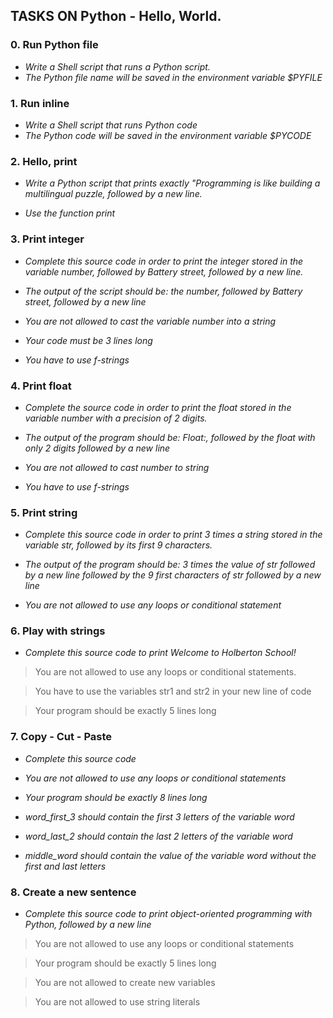 ## TASKS ON Python - Hello, World.

### 0. Run Python file

* *Write a Shell script that runs a Python script.*
* *The Python file name will be saved in the environment variable $PYFILE*

### 1. Run inline

* *Write a Shell script that runs Python code*
* *The Python code will be saved in the environment variable $PYCODE* 

### 2. Hello, print

* *Write a Python script that prints exactly "Programming is like building a multilingual puzzle, followed by a new line.*

* *Use the function print*

### 3. Print integer

* *Complete this source code in order to print the integer stored in the variable number, followed by Battery street, followed by a new line.*

* *The output of the script should be:
the number, followed by Battery street,
followed by a new line*

* *You are not allowed to cast the variable number into a string*

* *Your code must be 3 lines long*

* *You have to use f-strings*

### 4. Print float

* *Complete the source code in order to print the float stored in the variable number with a precision of 2 digits.*

* *The output of the program should be:
Float:, followed by the float with only 2 digits
followed by a new line*

* *You are not allowed to cast number to string*

* *You have to use f-strings*

### 5. Print string

* *Complete this source code in order to print 3 times a string stored in the variable str, followed by its first 9 characters.*

* *The output of the program should be:
3 times the value of str
followed by a new line
followed by the 9 first characters of str
followed by a new line*

* *You are not allowed to use any loops or conditional statement*

### 6. Play with strings

* *Complete this source code to print Welcome to Holberton School!*

> You are not allowed to use any loops or conditional statements.

> You have to use the variables str1 and str2 in your new line of code

> Your program should be exactly 5 lines long

### 7. Copy - Cut - Paste

* *Complete this source code*

* *You are not allowed to use any loops or conditional statements*

* *Your program should be exactly 8 lines long*

* *word_first_3 should contain the first 3 letters of the variable word*

* *word_last_2 should contain the last 2 letters of the variable word*

* *middle_word should contain the value of the variable word without the first and last letters*

### 8. Create a new sentence

* *Complete this source code to print object-oriented programming with Python, followed by a new line*

> You are not allowed to use any loops or conditional statements

> Your program should be exactly 5 lines long

> You are not allowed to create new variables

> You are not allowed to use string literals
